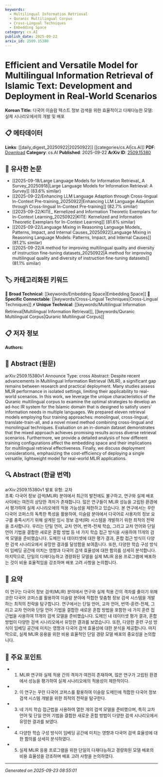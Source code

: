 ```yaml
---
keywords:
  - Multilingual Information Retrieval
  - Quranic Multilingual Corpus
  - Cross-Lingual Techniques
  - Embedding Space
category: cs.AI
publish_date: 2025-09-22
arxiv_id: 2509.15380
---
```


<!-- KEYWORD_LINKING_METADATA:
{
  "processed_timestamp": "2025-09-23T08:55:01.323759",
  "vocabulary_version": "1.0",
  "selected_keywords": [
    "Multilingual Information Retrieval",
    "Quranic Multilingual Corpus",
    "Cross-Lingual Techniques",
    "Embedding Space"
  ],
  "rejected_keywords": [],
  "similarity_scores": {
    "Multilingual Information Retrieval": 0.85,
    "Quranic Multilingual Corpus": 0.8,
    "Cross-Lingual Techniques": 0.79,
    "Embedding Space": 0.77
  },
  "extraction_method": "AI_prompt_based",
  "budget_applied": true,
  "candidates_json": {
    "candidates": [
      {
        "surface": "Multilingual Information Retrieval",
        "canonical": "Multilingual Information Retrieval",
        "aliases": [
          "MLIR"
        ],
        "category": "unique_technical",
        "rationale": "This is a central theme of the paper, focusing on retrieving information across multiple languages, which is crucial for linking multilingual datasets.",
        "novelty_score": 0.65,
        "connectivity_score": 0.78,
        "specificity_score": 0.82,
        "link_intent_score": 0.85
      },
      {
        "surface": "Quranic multilingual corpus",
        "canonical": "Quranic Multilingual Corpus",
        "aliases": [],
        "category": "unique_technical",
        "rationale": "This specific dataset is pivotal for the study and offers unique insights into multilingual retrieval in the Islamic domain.",
        "novelty_score": 0.72,
        "connectivity_score": 0.6,
        "specificity_score": 0.88,
        "link_intent_score": 0.8
      },
      {
        "surface": "cross-lingual techniques",
        "canonical": "Cross-Lingual Techniques",
        "aliases": [],
        "category": "specific_connectable",
        "rationale": "These techniques are essential for linking different language datasets and improving retrieval effectiveness.",
        "novelty_score": 0.58,
        "connectivity_score": 0.83,
        "specificity_score": 0.76,
        "link_intent_score": 0.79
      },
      {
        "surface": "embedding space",
        "canonical": "Embedding Space",
        "aliases": [],
        "category": "broad_technical",
        "rationale": "Understanding the embedding space is crucial for improving retrieval models and linking related research in NLP.",
        "novelty_score": 0.54,
        "connectivity_score": 0.87,
        "specificity_score": 0.7,
        "link_intent_score": 0.77
      }
    ],
    "ban_list_suggestions": [
      "real-world scenarios",
      "deployment considerations"
    ]
  },
  "decisions": [
    {
      "candidate_surface": "Multilingual Information Retrieval",
      "resolved_canonical": "Multilingual Information Retrieval",
      "decision": "linked",
      "scores": {
        "novelty": 0.65,
        "connectivity": 0.78,
        "specificity": 0.82,
        "link_intent": 0.85
      }
    },
    {
      "candidate_surface": "Quranic multilingual corpus",
      "resolved_canonical": "Quranic Multilingual Corpus",
      "decision": "linked",
      "scores": {
        "novelty": 0.72,
        "connectivity": 0.6,
        "specificity": 0.88,
        "link_intent": 0.8
      }
    },
    {
      "candidate_surface": "cross-lingual techniques",
      "resolved_canonical": "Cross-Lingual Techniques",
      "decision": "linked",
      "scores": {
        "novelty": 0.58,
        "connectivity": 0.83,
        "specificity": 0.76,
        "link_intent": 0.79
      }
    },
    {
      "candidate_surface": "embedding space",
      "resolved_canonical": "Embedding Space",
      "decision": "linked",
      "scores": {
        "novelty": 0.54,
        "connectivity": 0.87,
        "specificity": 0.7,
        "link_intent": 0.77
      }
    }
  ]
}
-->

# Efficient and Versatile Model for Multilingual Information Retrieval of Islamic Text: Development and Deployment in Real-World Scenarios

**Korean Title:** 다국어 이슬람 텍스트 정보 검색을 위한 효율적이고 다재다능한 모델: 실제 시나리오에서의 개발 및 배포

## 📋 메타데이터

**Links**: [[daily_digest_20250922|20250922]] [[categories/cs.AI|cs.AI]]
**PDF**: [Download](https://arxiv.org/pdf/2509.15380.pdf)
**Category**: cs.AI
**Published**: 2025-09-22
**ArXiv ID**: [2509.15380](https://arxiv.org/abs/2509.15380)

## 🔗 유사한 논문
- [[2025-09-18/Large Language Models for Information Retrieval_ A Survey_20250918|Large Language Models for Information Retrieval: A Survey]] (83.6% similar)
- [[2025-09-22/Enhancing LLM Language Adaption through Cross-lingual In-Context Pre-training_20250922|Enhancing LLM Language Adaption through Cross-lingual In-Context Pre-training]] (82.7% similar)
- [[2025-09-22/KITE_ Kernelized and Information Theoretic Exemplars for In-Context Learning_20250922|KITE: Kernelized and Information Theoretic Exemplars for In-Context Learning]] (81.6% similar)
- [[2025-09-22/Language Mixing in Reasoning Language Models_ Patterns, Impact, and Internal Causes_20250922|Language Mixing in Reasoning Language Models: Patterns, Impact, and Internal Causes]] (81.2% similar)
- [[2025-09-22/A method for improving multilingual quality and diversity of instruction fine-tuning datasets_20250922|A method for improving multilingual quality and diversity of instruction fine-tuning datasets]] (81.1% similar)

## 🏷️ 카테고리화된 키워드
**🧠 Broad Technical**: [[keywords/Embedding Space|Embedding Space]]
**🔗 Specific Connectable**: [[keywords/Cross-Lingual Techniques|Cross-Lingual Techniques]]
**⚡ Unique Technical**: [[keywords/Multilingual Information Retrieval|Multilingual Information Retrieval]], [[keywords/Quranic Multilingual Corpus|Quranic Multilingual Corpus]]

## 📋 저자 정보

**Authors:** 

## 📄 Abstract (원문)

arXiv:2509.15380v1 Announce Type: cross 
Abstract: Despite recent advancements in Multilingual Information Retrieval (MLIR), a significant gap remains between research and practical deployment. Many studies assess MLIR performance in isolated settings, limiting their applicability to real-world scenarios. In this work, we leverage the unique characteristics of the Quranic multilingual corpus to examine the optimal strategies to develop an ad-hoc IR system for the Islamic domain that is designed to satisfy users' information needs in multiple languages. We prepared eleven retrieval models employing four training approaches: monolingual, cross-lingual, translate-train-all, and a novel mixed method combining cross-lingual and monolingual techniques. Evaluation on an in-domain dataset demonstrates that the mixed approach achieves promising results across diverse retrieval scenarios. Furthermore, we provide a detailed analysis of how different training configurations affect the embedding space and their implications for multilingual retrieval effectiveness. Finally, we discuss deployment considerations, emphasizing the cost-efficiency of deploying a single versatile, lightweight model for real-world MLIR applications.

## 🔍 Abstract (한글 번역)

arXiv:2509.15380v1 발표 유형: 교차  
초록: 다국어 정보 검색(MLIR) 분야에서 최근의 발전에도 불구하고, 연구와 실제 배포 사이에는 여전히 상당한 격차가 존재합니다. 많은 연구들이 MLIR 성능을 고립된 환경에서 평가하여 실제 시나리오에의 적용 가능성을 제한하고 있습니다. 본 연구에서는 꾸란 다국어 코퍼스의 독특한 특성을 활용하여, 이슬람 분야에서 다국어로 사용자의 정보 요구를 충족시키기 위해 설계된 임시 정보 검색(IR) 시스템을 개발하기 위한 최적의 전략을 조사합니다. 우리는 단일 언어, 교차 언어, 번역-전체 학습, 그리고 교차 언어와 단일 언어 기법을 결합한 새로운 혼합 방법 등 네 가지 학습 접근 방식을 사용하여 11개의 검색 모델을 준비했습니다. 도메인 내 데이터셋에 대한 평가 결과, 혼합 접근 방식이 다양한 검색 시나리오에서 유망한 결과를 달성함을 보여줍니다. 또한, 다양한 학습 구성 방식이 임베딩 공간에 미치는 영향과 다국어 검색 효율성에 대한 함의를 상세히 분석합니다. 마지막으로, 단일의 다재다능하고 경량화된 모델을 실제 MLIR 응용 프로그램에 배포하는 것이 비용 효율적임을 강조하며 배포 고려 사항을 논의합니다.

## 📝 요약

이 연구는 다국어 정보 검색(MLIR) 분야에서 연구와 실제 적용 간의 격차를 줄이기 위해 코란 다국어 코퍼스를 활용하여 이슬람 분야에 적합한 맞춤형 정보 검색 시스템을 개발하는 최적의 전략을 탐구합니다. 연구에서는 단일 언어, 교차 언어, 번역-훈련-전체, 그리고 교차 언어와 단일 언어 기법을 결합한 새로운 혼합 방법을 포함한 네 가지 훈련 접근법을 사용하여 11개의 검색 모델을 준비했습니다. 도메인 내 데이터셋 평가 결과, 혼합 방법이 다양한 검색 시나리오에서 유망한 결과를 보였습니다. 또한, 다양한 훈련 구성 방식이 임베딩 공간에 미치는 영향과 다국어 검색 효율성에 대한 분석을 제공합니다. 마지막으로, 실제 MLIR 응용을 위한 비용 효율적인 단일 경량 모델 배포의 중요성을 논의합니다.

## 🎯 주요 포인트

- 1. MLIR 연구와 실제 적용 간의 격차가 여전히 존재하며, 많은 연구가 고립된 환경에서 성능을 평가하여 실제 시나리오에의 적용성이 제한적이다.
- 2. 이 연구는 꾸란 다국어 코퍼스를 활용하여 이슬람 도메인에 적합한 다국어 정보 검색 시스템 개발을 위한 최적의 전략을 탐구한다.
- 3. 네 가지 학습 접근법을 사용하여 열한 개의 검색 모델을 준비했으며, 특히 교차 언어 및 단일 언어 기법을 결합한 새로운 혼합 방법이 다양한 검색 시나리오에서 유망한 결과를 보였다.
- 4. 다양한 학습 구성 방식이 임베딩 공간에 미치는 영향과 다국어 검색 효율성에 대한 함의를 상세히 분석하였다.
- 5. 실제 MLIR 응용 프로그램을 위한 단일의 다재다능하고 경량화된 모델 배포의 비용 효율성을 강조하며 배포 고려 사항을 논의하였다.


---

*Generated on 2025-09-23 08:55:01*